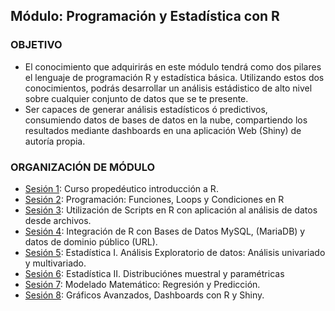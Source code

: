  
## Módulo: Programación y Estadística con R

### OBJETIVO

 - El conocimiento que adquirirás en este módulo tendrá como dos pilares el lenguaje de programación R y estadística básica. Utilizando estos dos conocimientos, podrás desarrollar un análisis estádistico de alto nivel sobre cualquier conjunto de datos que se te presente.
 - Ser capaces de generar análisis estadísticos ó predictivos, consumiendo datos de bases de datos en la nube, compartiendo los resultados mediante dashboards en una aplicación Web (Shiny) de autoría propia.

 ### ORGANIZACIÓN DE MÓDULO 
 
 - [Sesión 1](Sesion-01): Curso propedéutico introducción a R.
 - [Sesión 2](Sesion-02): Programación: Funciones, Loops y Condiciones en R  
 - [Sesión 3](Sesion-03): Utilización de Scripts en R con aplicación al análisis de datos desde archivos.  
 - [Sesión 4](Sesion-04): Integración de R con Bases de Datos MySQL, (MariaDB) y datos de dominio público (URL).  
 - [Sesión 5](Sesion-05): Estadística I. Análisis Exploratorio de datos: Análisis univariado y multivariado. 
 - [Sesión 6](Sesion-06): Estadística II. Distribuciónes muestral y paramétricas
 - [Sesión 7](Sesion-07): Modelado Matemático: Regresión y Predicción.  
 - [Sesión 8](Sesion-08): Gráficos Avanzados, Dashboards con R y Shiny. 


